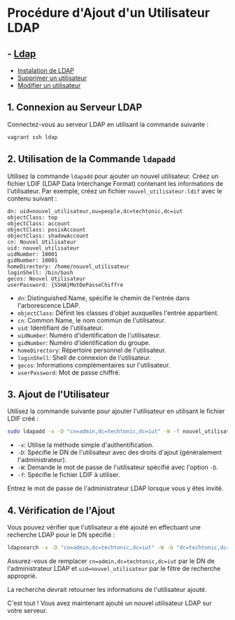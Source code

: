 # Procédure d'Ajout d'un Utilisateur LDAP

## - [Ldap](../equipe-d/projet/infrastructure/réseau_privé/ldap/Procédure/) 
- [Instalation de LDAP ](../equipe-d/projet/infrastructure/réseau_privé/ldap/Procédure/Installation.md) 
- [Supprimer un utilisateur ](../equipe-d/projet/infrastructure/réseau_privé/ldap/Procédure/Del_user.md) 
- [Modifier un utilisateur  ](../equipe-d/projet/infrastructure/réseau_privé/ldap/Procédure/Modify_user.md)

## 1. Connexion au Serveur LDAP

Connectez-vous au serveur LDAP en utilisant la commande suivante :

```bash
vagrant ssh ldap
```

## 2. Utilisation de la Commande `ldapadd`

Utilisez la commande `ldapadd` pour ajouter un nouvel utilisateur. Créez un fichier LDIF (LDAP Data Interchange Format) contenant les informations de l'utilisateur. Par exemple, créez un fichier `nouvel_utilisateur.ldif` avec le contenu suivant :

```ldif
dn: uid=nouvel_utilisateur,ou=people,dc=techtonic,dc=iut
objectClass: top
objectClass: account
objectClass: posixAccount
objectClass: shadowAccount
cn: Nouvel Utilisateur
uid: nouvel_utilisateur
uidNumber: 10001
gidNumber: 10001
homeDirectory: /home/nouvel_utilisateur
loginShell: /bin/bash
gecos: Nouvel Utilisateur
userPassword: {SSHA}MotDePasseChiffre
```

- `dn`: Distinguished Name, spécifie le chemin de l'entrée dans l'arborescence LDAP.
- `objectClass`: Définit les classes d'objet auxquelles l'entrée appartient.
- `cn`: Common Name, le nom commun de l'utilisateur.
- `uid`: Identifiant de l'utilisateur.
- `uidNumber`: Numéro d'identification de l'utilisateur.
- `gidNumber`: Numéro d'identification du groupe.
- `homeDirectory`: Répertoire personnel de l'utilisateur.
- `loginShell`: Shell de connexion de l'utilisateur.
- `gecos`: Informations complémentaires sur l'utilisateur.
- `userPassword`: Mot de passe chiffré.

## 3. Ajout de l'Utilisateur

Utilisez la commande suivante pour ajouter l'utilisateur en utilisant le fichier LDIF créé :

```bash
sudo ldapadd -x -D "cn=admin,dc=techtonic,dc=iut" -W -f nouvel_utilisateur.ldif
```

- `-x`: Utilise la méthode simple d'authentification.
- `-D`: Spécifie le DN de l'utilisateur avec des droits d'ajout (généralement l'administrateur).
- `-W`: Demande le mot de passe de l'utilisateur spécifié avec l'option `-D`.
- `-f`: Spécifie le fichier LDIF à utiliser.

Entrez le mot de passe de l'administrateur LDAP lorsque vous y êtes invité.

## 4. Vérification de l'Ajout

Vous pouvez vérifier que l'utilisateur a été ajouté en effectuant une recherche LDAP pour le DN spécifié :

```bash
ldapsearch -x -D "cn=admin,dc=techtonic,dc=iut" -W -b "dc=techtonic,dc=iut" "(uid=nouvel_utilisateur)"
```

Assurez-vous de remplacer `cn=admin,dc=techtonic,dc=iut` par le DN de l'administrateur LDAP et `uid=nouvel_utilisateur` par le filtre de recherche approprié.

La recherche devrait retourner les informations de l'utilisateur ajouté.

C'est tout ! Vous avez maintenant ajouté un nouvel utilisateur LDAP sur votre serveur.
